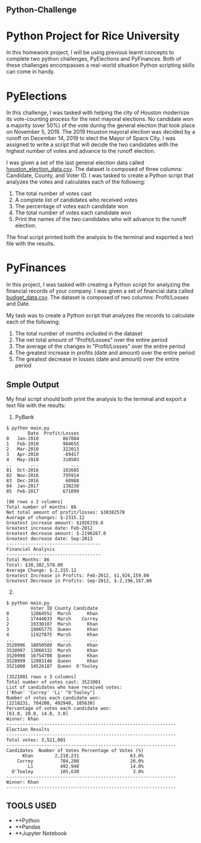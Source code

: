 ## Python-Challenge
# Python Project for Rice University

In this homework project, I will be using previous learnt concepts to complete two python challenges, PyElections and PyFinances. Both of these challenges encompasses a real-world situation Python scripting skills can come in handy. 


# PyElections

In this challenge, I was tasked with helping the city of Houston modernize its vote-counting process for the next mayoral elections. No candidate won a majority (over 50%) of the vote during the general election that took place on November 5, 2019. The 2019 Houston mayoral election was decided by a runoff on December 14, 2019 to elect the Mayor of Space City. I was assigned to write a script that will decide the two candidates with the highest number of votes and advance to the runoff election.

I was given a set of the last general election data called [houston_election_data.csv](https://github.com/sahobitayo/python-challenge/blob/master/PyElections/Pyelect.csv). The dataset is composed of three columns: Candidate, County, and Voter ID. I was tasked to create a Python script that analyzes the votes and calculates each of the following:

1. The total number of votes cast
2. A complete list of candidates who received votes
3. The percentage of votes each candidate won
4. The total number of votes each candidate won
5. Print the names of the two candidates who will advance to the runoff election.

The final script printed both the analysis to the terminal and exported a text file with the results. 


# PyFinances



In this project, I was tasked with creating a Python script for analyzing the financial records of your company. I was given a set of financial data called [budget_data.csv](https://github.com/sahobitayo/python-challenge/blob/master/PyFinances/budget.csv). The dataset is composed of two columns: Profit/Losses and Date. 

My task was to create a Python script that analyzes the records to calculate each of the following:

1. The total number of months included in the dataset
2. The net total amount of "Profit/Losses" over the entire period
3. The average of the changes in "Profit/Losses" over the entire period
4. The greatest increase in profits (date and amount) over the entire period
5. The greatest decrease in losses (date and amount) over the entire period


## Smple Output
My final script should both print the analysis to the terminal and export a text file with the results:


1. PyBank
```
$ python main.py
        Date  Profit/Losses
0   Jan-2010         867884
1   Feb-2010         984655
2   Mar-2010         322013
3   Apr-2010         -69417
4   May-2010         310503
..       ...            ...
81  Oct-2016         102685
82  Nov-2016         795914
83  Dec-2016          60988
84  Jan-2017         138230
85  Feb-2017         671099

[86 rows x 2 columns]
Total number of months: 86
Net total amount of profit/losses: $38382578
Average of changes: $-2315.12
Greatest increase amount: $1926159.0
Greatest increase date: Feb-2012
Greatest decrease amount: $-2196167.0
Greatest decrease date: Sep-2013
-----------------------------------
Financial Analysis
-----------------------------------
Total Months: 86
Total: $38,382,578.00
Average Change: $-2,315.12
Greatest Increase in Profits: Feb-2012, $1,926,159.00
Greatest Decrease in Profits: Sep-2013, $-2,196,167.00
```

2. 
```
$ python main.py
         Voter ID County Candidate
0        12864552  Marsh      Khan
1        17444633  Marsh    Correy
2        19330107  Marsh      Khan
3        19865775  Queen      Khan
4        11927875  Marsh      Khan
...           ...    ...       ...
3520996  18050509  Marsh      Khan
3520997  13060332  Marsh      Khan
3520998  16754708  Queen      Khan
3520999  12083146  Queen      Khan
3521000  14526187  Queen  O'Tooley

[3521001 rows x 3 columns]
Total number of votes cast: 3521001
List of candidates who have received votes:
['Khan' 'Correy' 'Li' "O'Tooley"]
Number of votes each candidate won:
[2218231, 704200, 492940, 105630]
Percentage of votes each candidate won:
[63.0, 20.0, 14.0, 3.0]
Winner: Khan
---------------------------------------------------------------
Election Results
---------------------------------------------------------------
Total votes: 3,521,001
---------------------------------------------------------------
Candidates  Number of Votes Percentage of Votes (%)
      Khan        2,218,231                   63.0%
    Correy          704,200                   20.0%
        Li          492,940                   14.0%
  O'Tooley          105,630                    3.0%
---------------------------------------------------------------
Winner: Khan
---------------------------------------------------------------
```


## TOOLS USED
- **Python
- **Pandas
- **Jupyter Notebook

